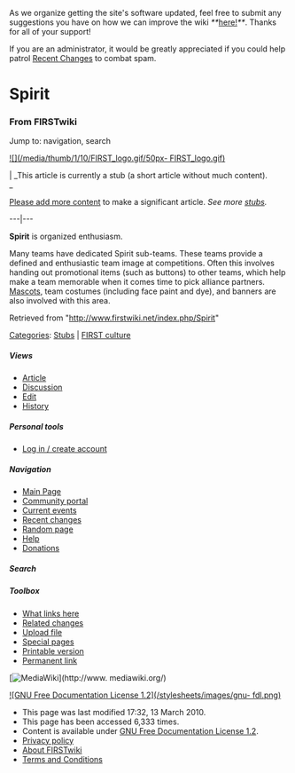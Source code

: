 As we organize getting the site's software updated, feel free to submit any
suggestions you have on how we can improve the wiki
_**_[here!](/index.php/User:Hallry/Suggestions "User:Hallry/Suggestions"
)_**_. Thanks for all of your support!

If you are an administrator, it would be greatly appreciated if you could help
patrol [Recent Changes](/index.php/Special:Recentchanges
"Special:Recentchanges" ) to combat spam.

# Spirit

### From FIRSTwiki

Jump to: navigation, search

[![](/media/thumb/1/10/FIRST_logo.gif/50px-
FIRST_logo.gif)](/index.php/Image:FIRST_logo.gif "" )

|  _This article is currently a stub (a short article without much content).  
_

[Please add more
content](http://www.firstwiki.net/index.php?title=Spirit&action=edit
"http://www.firstwiki.net/index.php?title=Spirit&action=edit" ) to make a
significant article. _See more [stubs](/index.php/Special:Shortpages
"Special:Shortpages" )._  
  
---|---  
  
  
**Spirit** is organized enthusiasm. 

Many teams have dedicated Spirit sub-teams. These teams provide a defined and
enthusiastic team image at competitions. Often this involves handing out
promotional items (such as buttons) to other teams, which help make a team
memorable when it comes time to pick alliance partners.
[Mascots](/index.php/Mascot "Mascot" ), team costumes (including face paint
and dye), and banners are also involved with this area.

Retrieved from "<http://www.firstwiki.net/index.php/Spirit>"

[Categories](/index.php?title=Special:Categories&article=Spirit
"Special:Categories" ): [Stubs](/index.php/Category:Stubs "Category:Stubs" ) |
[FIRST culture](/index.php/Category:FIRST_culture "Category:FIRST culture" )

##### Views

  * [Article](/index.php/Spirit)
  * [Discussion](/index.php/Talk:Spirit)
  * [Edit](/index.php?title=Spirit&action=edit)
  * [History](/index.php?title=Spirit&action=history)

##### Personal tools

  * [Log in / create account](/index.php?title=Special:Userlogin&returnto=Spirit)

[](/index.php/Main_Page "Main Page" )

##### Navigation

  * [Main Page](/index.php/Main_Page)
  * [Community portal](/index.php/FIRSTwiki:Community_portal)
  * [Current events](/index.php/Current_events)
  * [Recent changes](/index.php/Special:Recentchanges)
  * [Random page](/index.php/Special:Random)
  * [Help](/index.php/FIRSTwiki:Help)
  * [Donations](/index.php/FIRSTwiki:Site_support)

##### Search



##### Toolbox

  * [What links here](/index.php/Special:Whatlinkshere/Spirit)
  * [Related changes](/index.php/Special:Recentchangeslinked/Spirit)
  * [Upload file](/index.php/Special:Upload)
  * [Special pages](/index.php/Special:Specialpages)
  * [Printable version](/index.php?title=Spirit&printable=yes)
  * [Permanent link](/index.php?title=Spirit&oldid=75504)

[![MediaWiki](/skins/common/images/poweredby_mediawiki_88x31.png)](http://www.
mediawiki.org/)

[![GNU Free Documentation License 1.2](/stylesheets/images/gnu-
fdl.png)](http://www.gnu.org/copyleft/fdl.html)

  * This page was last modified 17:32, 13 March 2010.
  * This page has been accessed 6,333 times.
  * Content is available under [GNU Free Documentation License 1.2](http://www.gnu.org/copyleft/fdl.html "http://www.gnu.org/copyleft/fdl.html" ).
  * [Privacy policy](/index.php/FIRSTwiki:Privacy_policy "FIRSTwiki:Privacy policy" )
  * [About FIRSTwiki](/index.php/FIRSTwiki:About "FIRSTwiki:About" )
  * [Terms and Conditions](/index.php/FIRSTwiki:Terms_and_conditions "FIRSTwiki:Terms and conditions" )

